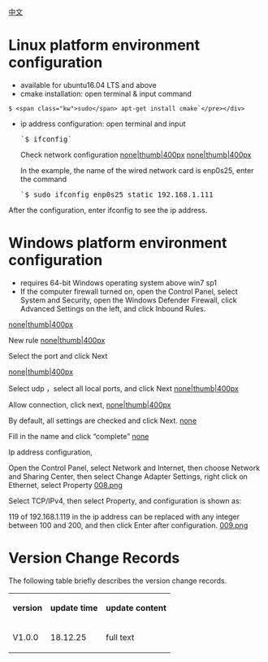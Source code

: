 [中文](以太网配置 "wikilink")

# Linux platform environment configuration

*   available for ubuntu16.04 LTS and above
*   cmake installation: open terminal &amp; input command
<div class="sourceCode">

    $ <span class="kw">sudo</span> apt-get install cmake`</pre></div>

*   ip address configuration: open terminal and input
    <div class="sourceCode"><pre class="sourceCode bash">`$ <span class="kw">ifconfig</span>`</pre></div>

    Check network configuration [none|thumb|400px](file:020.png "wikilink") [none|thumb|400px](file:021.png "wikilink")

    In the example, the name of the wired network card is enp0s25, enter the command

    <div class="sourceCode"><pre class="sourceCode bash">`$ <span class="kw">sudo</span> ifconfig enp0s25 static 192.168.1.111
</div>

After the configuration, enter ifconfig to see the ip address.

# Windows platform environment configuration

*   requires 64-bit Windows operating system above win7 sp1
*   If the computer firewall turned on, open the Control Panel, select System and Security, open the Windows Defender Firewall, click Advanced Settings on the left, and click Inbound Rules.

[none|thumb|400px](file:001.png "wikilink")

New rule [none|thumb|400px](file:002.png "wikilink")

Select the port and click Next

[none|thumb|400px](file:003.png "wikilink")

Select udp ，select all local ports, and click Next [none|thumb|400px](file:004.png "wikilink")

Allow connection, click next, [none|thumb|400px](file:005.png "wikilink")

By default, all settings are checked and click Next. [none](file:006.png "wikilink")

Fill in the name and click “complete” [none](file:007.png "wikilink")

Ip address configuration,

Open the Control Panel, select Network and Internet, then choose Network and Sharing Center, then select Change Adapter Settings, right click on Ethernet, select Property [008.png](008.png "wikilink")

Select TCP/IPv4, then select Property, and configuration is shown as:

119 of 192.168.1.119 in the ip address can be replaced with any integer between 100 and 200, and then click Enter after configuration. [009.png](009.png "wikilink")

# Version Change Records

The following table briefly describes the version change records.

<table>
<tbody>
<tr class="odd">
<td align="left">

**version**
</td>
<td align="left">

**update time**
</td>
<td align="left">

**update content**
</td>
</tr>
<tr class="even">
<td align="left">

V1.0.0
</td>
<td align="left">

18.12.25
</td>
<td align="left">

full text
</td>
</tr>
</tbody>
</table>